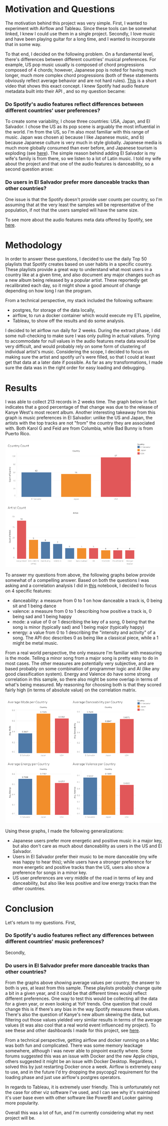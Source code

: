 # Motivation and Questions
The motivation behind this project was very simple. First, I wanted to experiment with Airflow and Tableau. Since these tools can be somewhat linked, I knew I could use them in a single project. Secondly, I love music and have been playing guitar for a long time, and I wanted to incorporate that in some way.

To that end, I decided on the following problem. On a fundamental level, there's differences between different countries' musical preferences. For example, US pop music usually is composed of chord progressions composed of 4 chords; however, Japanese pop is noted for having much longer, much more complex chord progressions (both of these statements obviously reflect average behavior and are not hard rules). [This](https://www.youtube.com/watch?v=QtPx6WdNM30) is a short video that shows this exact concept. I knew Spotify had audio feature metadata built into their API , and so my question became:

### Do Spotify's audio features reflect differences between different countries' user preferences?

To create some variability, I chose three countries: USA, Japan, and El Salvador. I chose the US as its pop scene is arguably the most influential in the world. I'm from the US, so I'm also most familiar with this range of music. Japan was chosen a) because I like Japanese music, and b) because Japanese culture is very much in style globally. Japanese media is much more globally consumed than ever before, and Japanese tourism is exploding (see [here](https://www.tourism.jp/en/tourism-database/stats/)). The simple reason behind adding El Salvador is my wife's family is from there, so we listen to a lot of Latin music. I told my wife about the project and that one of the audio features is danceability, so a second question arose:

### Do users in El Salvador prefer more danceable tracks than other countries?

One issue is that the Spotify doesn't provide user counts per country, so I'm assuming that at the very least the samples will be representative of the population, if not that the users sampled will have the same size.

To see more about the audio features meta data offered by Spotify, see [here](https://developer.spotify.com/documentation/web-api/reference/get-audio-features).

# Methodology

In order to answer these questions, I decided to use the daily Top 50 playlists that Spotify creates based on user habits in a specific country. These playlists provide a great way to understand what most users in a country like at a given time, and also document any major changes such as a new album being released by a popular artist. These reportedly get recalibrated each day, so it might show a good amount of change depending on how long I ran the program.

From a technical perspective, my stack included the following software:

- postgres, for storage of the data locally,
- airflow, to run a docker container which would execute my ETL pipeline,
- Tableau, to show off the results and do some analysis.

I decided to let airflow run daily for 2 weeks. During the extract phase, I did some null-checking to make sure I was only pulling in actual values. Trying to accommodate for null values in the audio features meta data would be very difficult, and would probably rely on some form of clustering of individual artist's music. Considering the scope, I decided to focus on making sure the artist and spotify uri's were filled, so that I could at least get that data at a later date if possible. As far as any transformations, I made sure the data was in the right order for easy loading and debugging. 

# Results

I was able to collect 213 records in 2 weeks time. The graph below in fact indicates that a good percentage of that change was due to the release of Kanye West's most recent album. Another interesting takeaway from this graph is music preferences in El Salvador: unlike the US and Japan, the artists with the top tracks are not "from" the country they are associated with. Both Karol G and Feid are from Columbia, while Bad Bunny is from Puerto Rico.

![Country/Artist Counts](<images/Spotify Records Counts.png>)

To answer my questions from above, the following graphs below provide somewhat of a compelling answer. Based on both the questions I was asking and a correlation analysis I did in [this](https://github.com/PJ6451/spotify_project/blob/main/genre_correllation_study.ipynb) notebook, I decided to focus on 4 specific features:

- danceability: a measure from 0 to 1 on how danceable a track is, 0 being sit and 1 being dance
- valence: a measure from 0 to 1 describing how positive a track is, 0 being sad and 1 being happy
- mode: a value of 0 or 1 describing the key of a song, 0 being that the song is minor (typically sad) and 1 being major (typically happy)
- energy: a value from 0 to 1 describing the "intensity and activity" of a song. The API doc describes 0 as being like a classical piece, while a 1 might be metal music.

From a real world perspective, the only measure I'm familiar with measuring is the mode. Telling a minor song from a major song is pretty easy to do in most cases. The other measures are potentially very subjective, and are based probably on some combination of programmer logic and AI (like any good classification system). Energy and Valence do have some strong correlation in this sample, so there also might be some overlap in terms of what's being measured. My reasoning for choosing both is that they scored fairly high (in terms of absolute value) on the correlation matrix.

![alt text](<images/Spotify Records Average Feature Value by Country.png>)

Using these graphs, I made the following generalizations:

- Japanese users prefer more energetic and positive music in a major key, but also don't care as much about danceability as users in the US and El Salvador.
- Users in El Salvador prefer their music to be more danceable (my wife was happy to hear this); while users have a stronger preference for more energetic and positive tracks than the US, users also show a preference for songs in a minor key.
- US user preferences are very middle of the road in terms of key and danceability, but also like less positive and low energy tracks than the other countries.

# Conclusion

Let's return to my questions. First,

### Do Spotify's audio features reflect any differences between different countries' music preferences?

Secondly,

### Do users in El Salvador prefer more danceable tracks than other countries?

From the graphs above showing average values per country, the answer to both is yes, at least from this sample. These playlists probably change quite a bit in a given year, and it could be that different times would reflect different preferences. One way to test this would be collecting all the data for a given year, or even looking at YoY trends. One question that could change this is if there's any bias in the way Spotify measures these values. There's also the question of Kanye's new album skewing the data, but filtering out those values yielded very similar results in terms of the average values (it was also cool that a real world event influenced my project). To see these and other dashboards I made for this project, see [here](https://public.tableau.com/app/profile/michael.johnson5530/vizzes). 

From a technical perspective, getting airflow and docker running on a Mac was both fun and complicated. There was some memory leackage somewhere, although I was never able to pinpoint exactly where. Some forums suggested this was an issue with Docker and the new Apple chips, others suggested it might be an issue with Docker Desktop. Regardless, I solved this by just restarting Docker once a week. Airflow is extremely easy to use, and in the future I'd try dropping the psycopg2 requirement for the loading phase and just use airflow's postgres operators.

In regards to Tableau, it is extremely user friendly. This is unfortunately not the case for other viz software I've used, and I can see why it's maintained it's user base even with other software like PowerBI and Looker gaining more popularity.

Overall this was a lot of fun, and I'm currently considering what my next project will be.
